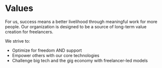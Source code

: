 # Values

For us, success means a better livelihood through meaningful work for more people. Our organization is designed to be a source of long-term value creation for freelancers.

We strive to:

* Optimize for freedom AND support
* Empower others with our core technologies
* Challenge big tech and the gig economy with freelancer-led models

